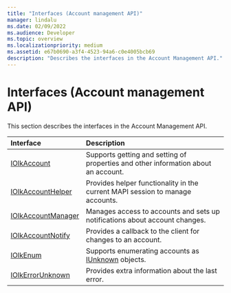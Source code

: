 ```yaml
---
title: "Interfaces (Account management API)"
manager: lindalu
ms.date: 02/09/2022
ms.audience: Developer
ms.topic: overview
ms.localizationpriority: medium
ms.assetid: e67b0690-a3f4-4523-94a6-c0e4005bcb69
description: "Describes the interfaces in the Account Management API."
---
```


# Interfaces (Account management API)

This section describes the interfaces in the Account Management API.
  
|**Interface**|**Description**|
|:-----|:-----|
|[IOlkAccount](iolkaccount.md) |Supports getting and setting of properties and other information about an account. |
|[IOlkAccountHelper](iolkaccounthelper.md) |Provides helper functionality in the current MAPI session to manage accounts. |
|[IOlkAccountManager](iolkaccountmanager.md) |Manages access to accounts and sets up notifications about account changes. |
|[IOlkAccountNotify](iolkaccountnotify.md) |Provides a callback to the client for changes to an account. |
|[IOlkEnum](iolkenum.md) |Supports enumerating accounts as [IUnknown](/windows/desktop/api/unknwn/nn-unknwn-iunknown.md) objects. |
|[IOlkErrorUnknown](iolkerrorunknown.md) |Provides extra information about the last error. |
